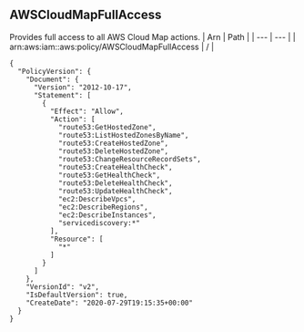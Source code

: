 
## AWSCloudMapFullAccess
Provides full access to all AWS Cloud Map actions.
| Arn | Path |
| --- | --- |
| arn:aws:iam::aws:policy/AWSCloudMapFullAccess | / |
```
{
  "PolicyVersion": {
    "Document": {
      "Version": "2012-10-17",
      "Statement": [
        {
          "Effect": "Allow",
          "Action": [
            "route53:GetHostedZone",
            "route53:ListHostedZonesByName",
            "route53:CreateHostedZone",
            "route53:DeleteHostedZone",
            "route53:ChangeResourceRecordSets",
            "route53:CreateHealthCheck",
            "route53:GetHealthCheck",
            "route53:DeleteHealthCheck",
            "route53:UpdateHealthCheck",
            "ec2:DescribeVpcs",
            "ec2:DescribeRegions",
            "ec2:DescribeInstances",
            "servicediscovery:*"
          ],
          "Resource": [
            "*"
          ]
        }
      ]
    },
    "VersionId": "v2",
    "IsDefaultVersion": true,
    "CreateDate": "2020-07-29T19:15:35+00:00"
  }
}
```
